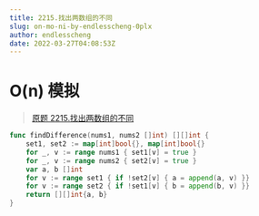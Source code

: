 ```yaml
---
title: 2215.找出两数组的不同
slug: on-mo-ni-by-endlesscheng-0plx
author: endlesscheng
date: 2022-03-27T04:08:53Z
---
```

# O(n) 模拟
 
> [原题 2215.找出两数组的不同](https://leetcode.cn/problems/find-the-difference-of-two-arrays)
```go
func findDifference(nums1, nums2 []int) [][]int {
	set1, set2 := map[int]bool{}, map[int]bool{}
	for _, v := range nums1 { set1[v] = true }
	for _, v := range nums2 { set2[v] = true }
	var a, b []int
	for v := range set1 { if !set2[v] { a = append(a, v) }}
	for v := range set2 { if !set1[v] { b = append(b, v) }}
	return [][]int{a, b}
}
```

